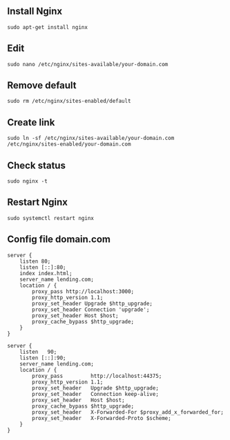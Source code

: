 
## Install Nginx
`sudo apt-get install nginx`

## Edit
`sudo nano /etc/nginx/sites-available/your-domain.com`

## Remove default
`sudo rm /etc/nginx/sites-enabled/default`

## Create link
`sudo ln -sf /etc/nginx/sites-available/your-domain.com /etc/nginx/sites-enabled/your-domain.com`

## Check status
`sudo nginx -t`

## Restart Nginx
`sudo systemctl restart nginx`

## Config file domain.com

```
server {
    listen 80;
    listen [::]:80;
    index index.html;
    server_name lending.com;
    location / {
        proxy_pass http://localhost:3000;
        proxy_http_version 1.1;
        proxy_set_header Upgrade $http_upgrade;
        proxy_set_header Connection 'upgrade';
        proxy_set_header Host $host;
        proxy_cache_bypass $http_upgrade;
    }
}

server {
    listen   90;
    listen [::]:90;
    server_name lending.com;
    location / {
        proxy_pass         http://localhost:44375;
        proxy_http_version 1.1;
        proxy_set_header   Upgrade $http_upgrade;
        proxy_set_header   Connection keep-alive;
        proxy_set_header   Host $host;
        proxy_cache_bypass $http_upgrade;
        proxy_set_header   X-Forwarded-For $proxy_add_x_forwarded_for;
        proxy_set_header   X-Forwarded-Proto $scheme;
    }
}
```
